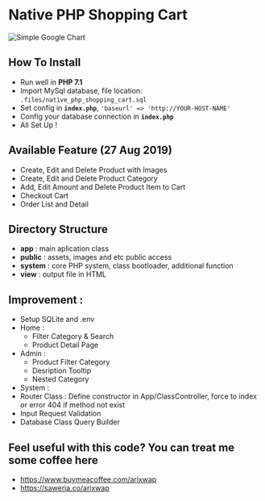 # Native PHP Shopping Cart
![Simple Google Chart](https://raw.githubusercontent.com/arixwap/native-php-shopping-cart/master/public/images/example.png)

## How To Install
- Run well in **PHP 7.1**
- Import MySql database, file location: `.files/native_php_shopping_cart.sql`
- Set config in **`index.php`**, `'baseurl' => 'http://YOUR-HOST-NAME'`
- Config your database connection in **`index.php`**
- All Set Up !

## Available Feature (27 Aug 2019)
- Create, Edit and Delete Product with Images
- Create, Edit and Delete Product Category
- Add, Edit Amount and Delete Product Item to Cart
- Checkout Cart
- Order List and Detail

## Directory Structure
- **app** : main aplication class
- **public** : assets, images and etc public access
- **system** : core PHP system, class bootloader, additional function
- **view** : output file in HTML

## Improvement :
- Setup SQLite and .env
- Home :
  - Filter Category & Search
  - Product Detail Page
- Admin :
  - Product Filter Category
  - Desription Tooltip
  - Nested Category
- System :
 - Router Class : Define constructor in App/ClassController, force to index or error 404 if method not exist
 - Input Request Validation
 - Database Class Query Builder

## Feel useful with this code? You can treat me some coffee here
- https://www.buymeacoffee.com/arixwap
- https://saweria.co/arixwap
